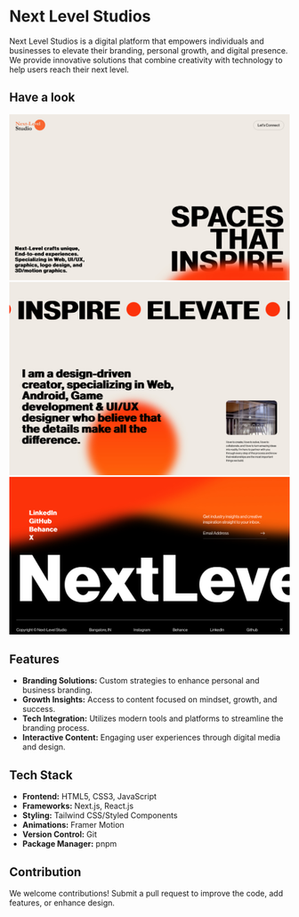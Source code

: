 # Next Level Studios

Next Level Studios is a digital platform that empowers individuals and businesses to elevate their branding, personal growth, and digital presence. We provide innovative solutions that combine creativity with technology to help users reach their next level.

## Have a look

![Studios](https://github.com/Shiva-Bajpai/next-level-studios/blob/main/Preview/1.png) 
<br> 
![Studios](https://github.com/Shiva-Bajpai/next-level-studios/blob/main/Preview/2.png)
<br>
![Studios](https://github.com/Shiva-Bajpai/next-level-studios/blob/main/Preview/3.png)


## Features

- **Branding Solutions:** Custom strategies to enhance personal and business branding.
- **Growth Insights:** Access to content focused on mindset, growth, and success.
- **Tech Integration:** Utilizes modern tools and platforms to streamline the branding process.
- **Interactive Content:** Engaging user experiences through digital media and design.
  
## Tech Stack

- **Frontend:** HTML5, CSS3, JavaScript
- **Frameworks:** Next.js, React.js
- **Styling:** Tailwind CSS/Styled Components
- **Animations:** Framer Motion
- **Version Control:** Git
- **Package Manager:** pnpm

## Contribution

We welcome contributions! Submit a pull request to improve the code, add features, or enhance design.

